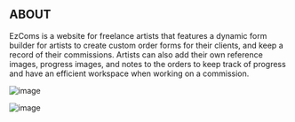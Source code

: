 ## ABOUT
EzComs is a website for freelance artists that features a dynamic form builder for artists to create custom order forms for their clients, and keep a record of their commissions.
Artists can also add their own reference images, progress images, and notes to the orders to keep track of progress and have an efficient workspace when working on a commission.

![image](https://github.com/liangtam/Art-Commission-Manager/assets/63375678/7b7c06e5-d340-4087-b376-c2907dbdad85)

![image](https://github.com/liangtam/Art-Commission-Manager/assets/63375678/70503fdb-f166-4a1d-a8d1-b37377c87491)





